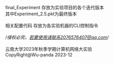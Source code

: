 final_Experiment 存放为实验项目的各个迭代版本 </br>
其中Experiment_2.5.pkt为最终版本</br></br>
相关配置代码 存放为各实验机器的CLI控制指令</br></br>
/*侵权必究，若要使用请联系2076576407@qq.com*/</br></br>
云南大学2023年秋季学期计算机网络大实验</br>
CopyRight@Wu-panda 2023-12
